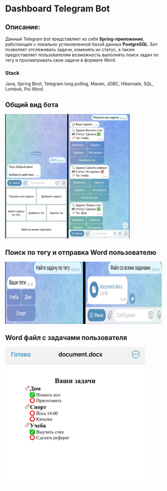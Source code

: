 # Dashboard Telegram Bot
## Описание:
Данный Telegram bot представляет из себя
**Spring-приложение**, работающее с
локально установленной базой данных **PostgreSQL**.
Бот позволяет отслеживать задачи, изменять их статус, а также предоставляет пользователям возможность
выполнять поиск задач по тегу и просматривать свои задачи в формате Word.

### Stack
Java, Spring Boot, Telegram long polling, Maven, JDBC, Hibernate, SQL, Lombok, Poi Word.


## Общий вид бота

<img src="images/photo.JPG" alt="Alt text" width="400" height="400">

## Поиск по тегу и отправка Word пользователю

<img src="images/photo2.JPG" alt="Alt text" width="800" height="200">

## Word файл с задачами пользователя

<img src="images/docShow.PNG" alt="Alt text" width="450" height="450">
